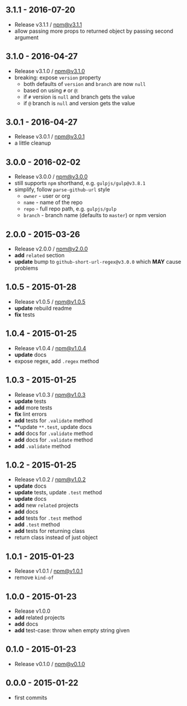 

## 3.1.1 - 2016-07-20
- Release v3.1.1 / npm@v3.1.1
- allow passing more props to returned object by passing second argument

## 3.1.0 - 2016-04-27
- Release v3.1.0 / npm@v3.1.0
- breaking: expose `version` property
  + both defaults of `version` and `branch` are now `null`
  + based on using `#` or `@`: 
  + if `#` version is `null` and branch gets the value
  + if `@` branch is `null` and version gets the value

## 3.0.1 - 2016-04-27
- Release v3.0.1 / npm@v3.0.1
- a little cleanup 

## 3.0.0 - 2016-02-02
- Release v3.0.0 / npm@v3.0.0
- still supports `npm` shorthand, e.g. `gulpjs/gulp@v3.8.1`
- simplify, follow `parse-github-url` style
  + `owner` - user or org
  + `name` - name of the repo
  + `repo` - full repo path, e.g. `gulpjs/gulp`
  + `branch` - branch name (defaults to `master`) or npm version

## 2.0.0 - 2015-03-26
- Release v2.0.0 / npm@v2.0.0
- **add** `related` section
- **update** bump to `github-short-url-regex@v3.0.0` which **MAY** cause problems

## 1.0.5 - 2015-01-28
- Release v1.0.5 / npm@v1.0.5
- **update** rebuild readme
- **fix** tests

## 1.0.4 - 2015-01-25
- Release v1.0.4 / npm@v1.0.4
- **update** docs
- expose regex, add `.regex` method

## 1.0.3 - 2015-01-25
- Release v1.0.3 / npm@v1.0.3
- **update** tests
- **add** more tests
- **fix** lint errors
- **add** tests for `.validate` method
- **update `**.test`, update docs
- **add** docs for `.validate` method
- **add** docs for `.validate` method
- **add** `.validate` method

## 1.0.2 - 2015-01-25
- Release v1.0.2 / npm@v1.0.2
- **update** docs
- **update** tests, update `.test` method
- **update** docs
- **add** new `related` projects
- **add** docs
- **add** tests for `.test` method
- **add** `.test` method
- **add** tests for returning class
- return class instead of just object

## 1.0.1 - 2015-01-23
- Release v1.0.1 / npm@v1.0.1
- remove `kind-of`

## 1.0.0 - 2015-01-23
- Release v1.0.0
- **add** related projects
- **add** docs
- **add** test-case: throw when empty string given

## 0.1.0 - 2015-01-23
- Release v0.1.0 / npm@v0.1.0

## 0.0.0 - 2015-01-22
- first commits